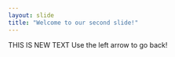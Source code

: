 ```yaml
---
layout: slide
title: "Welcome to our second slide!"
---
```

THIS IS NEW TEXT
Use the left arrow to go back!